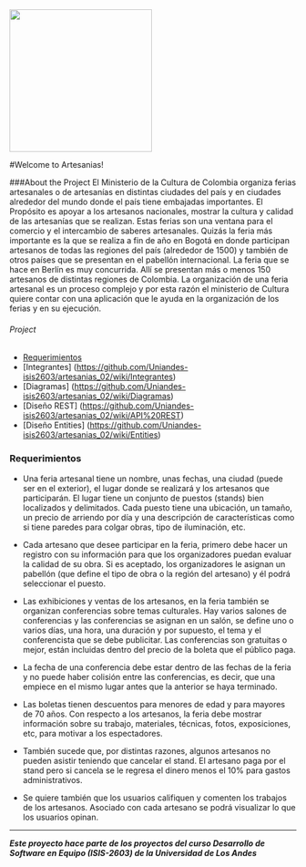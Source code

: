 <img src="https://dl.dropboxusercontent.com/u/109346191/WEB/Artesanias.png" height="250"/>

#Welcome to Artesanias!

###About the Project
El Ministerio de la Cultura de Colombia organiza ferias artesanales o de artesanías en distintas ciudades del país y en ciudades alrededor del mundo donde el país tiene embajadas importantes. El Propósito es apoyar a los artesanos nacionales, mostrar la cultura y calidad de las artesanías que se realizan. Estas ferias son una ventana para el comercio y el intercambio de saberes artesanales. Quizás la feria más importante es la que se realiza a fin de año en Bogotá en donde participan artesanos de todas las regiones del país (alrededor de 1500) y también de otros países que se presentan en el pabellón internacional. La feria que se hace en Berlín es muy concurrida. Allí se presentan más o menos 150 artesanos de distintas regiones de Colombia. La organización de una feria artesanal es un proceso complejo y por esta razón el ministerio de Cultura quiere contar con una aplicación que le ayuda en la organización de los ferias y en su ejecución.

###### Project 
* [Requerimientos](#requerimientos)
* [Integrantes] (https://github.com/Uniandes-isis2603/artesanias_02/wiki/Integrantes)
* [Diagramas] (https://github.com/Uniandes-isis2603/artesanias_02/wiki/Diagramas)
* [Diseño REST] (https://github.com/Uniandes-isis2603/artesanias_02/wiki/API%20REST)
* [Diseño Entities] (https://github.com/Uniandes-isis2603/artesanias_02/wiki/Entities)

### Requerimientos
* Una feria artesanal tiene un nombre, unas fechas, una ciudad (puede ser en el exterior), el lugar donde se realizará y los artesanos que participarán. El lugar tiene un conjunto de puestos (stands) bien localizados y delimitados. Cada puesto tiene una ubicación, un tamaño, un precio de arriendo por día y una descripción de características como si tiene paredes para colgar obras, tipo de iluminación, etc.

* Cada artesano que desee participar en la feria, primero debe hacer un registro con su información para que los organizadores puedan evaluar la calidad de su obra. Si es aceptado, los organizadores le asignan un pabellón (que define el tipo de obra o la región del artesano) y él podrá seleccionar el puesto.

* Las exhibiciones y ventas de los artesanos, en la feria también se organizan conferencias sobre temas culturales. Hay varios salones de conferencias y las conferencias se asignan en un salón, se define uno o varios días, una hora, una duración y por supuesto, el tema y el conferencista que se debe publicitar. Las conferencias son gratuitas o mejor, están incluidas dentro del precio de la boleta que el público paga.

* La fecha de una conferencia debe estar dentro de las fechas de la feria y no puede haber colisión entre las conferencias, es decir, que una empiece en el mismo lugar antes que la anterior se haya terminado.

* Las boletas tienen descuentos para menores de edad y para mayores de 70 años.
Con respecto a los artesanos, la feria debe mostrar información sobre su trabajo, materiales, técnicas, fotos, exposiciones, etc, para motivar a los espectadores.

* También sucede que, por distintas razones, algunos artesanos no pueden asistir teniendo que cancelar el stand. El artesano paga por el stand pero si cancela se le regresa el dinero menos el 10% para gastos administrativos.

* Se quiere también que los usuarios califiquen y comenten los trabajos de los artesanos. Asociado con cada artesano se podrá visualizar lo que los usuarios opinan.
___
*__Este proyecto hace parte de los proyectos del curso Desarrollo de Software en Equipo (ISIS-2603) de la Universidad de Los Andes__*
